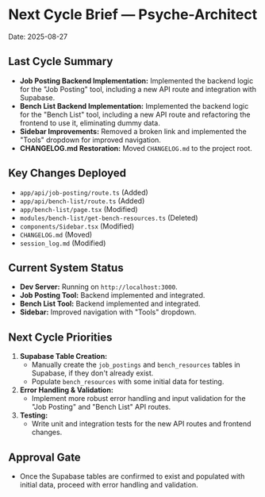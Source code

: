 # Next Cycle Brief — Psyche-Architect

Date: 2025-08-27

## Last Cycle Summary
- **Job Posting Backend Implementation:** Implemented the backend logic for the "Job Posting" tool, including a new API route and integration with Supabase.
- **Bench List Backend Implementation:** Implemented the backend logic for the "Bench List" tool, including a new API route and refactoring the frontend to use it, eliminating dummy data.
- **Sidebar Improvements:** Removed a broken link and implemented the "Tools" dropdown for improved navigation.
- **CHANGELOG.md Restoration:** Moved `CHANGELOG.md` to the project root.

## Key Changes Deployed
- `app/api/job-posting/route.ts` (Added)
- `app/api/bench-list/route.ts` (Added)
- `app/bench-list/page.tsx` (Modified)
- `modules/bench-list/get-bench-resources.ts` (Deleted)
- `components/Sidebar.tsx` (Modified)
- `CHANGELOG.md` (Moved)
- `session_log.md` (Modified)

## Current System Status
- **Dev Server:** Running on `http://localhost:3000`.
- **Job Posting Tool:** Backend implemented and integrated.
- **Bench List Tool:** Backend implemented and integrated.
- **Sidebar:** Improved navigation with "Tools" dropdown.

## Next Cycle Priorities
1.  **Supabase Table Creation:**
    *   Manually create the `job_postings` and `bench_resources` tables in Supabase, if they don't already exist.
    *   Populate `bench_resources` with some initial data for testing.
2.  **Error Handling & Validation:**
    *   Implement more robust error handling and input validation for the "Job Posting" and "Bench List" API routes.
3.  **Testing:**
    *   Write unit and integration tests for the new API routes and frontend changes.

## Approval Gate
- Once the Supabase tables are confirmed to exist and populated with initial data, proceed with error handling and validation.
